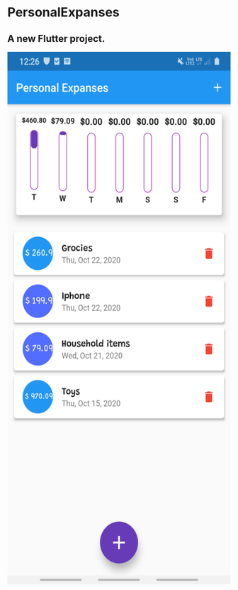 # PersonalExpanses

## A new Flutter project. ##


<img src="https://github.com/Kumaravinash9/PersonalExpanseApp/blob/master/flutter_01.png" width="600" height="1200">

